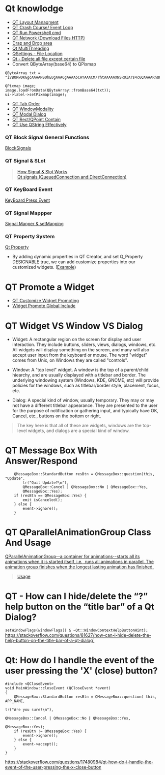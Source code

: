 # Qt knowlodge

- [QT Layout Managment](https://doc.qt.io/qt-5/layout.html)<br>
- [QT Crash Course/ Event Loop](https://www.cleanqt.io/blog/crash-course-in-qt-for-c%2B%2B-developers,-part-1)<br>
- [QT Run Powershell cmd](https://github.com/MingruiZhangW/Useful-Function-Database/blob/master/Qt/Qt_Run_Powershell_cmd.md)<br>
- [QT Network (Download Files HTTP)](https://github.com/MingruiZhangW/Useful-Function-Database/blob/master/Qt/downloadmanager.cpp)<br>
- [Drap and Drop area](https://wiki.qt.io/Drag_and_Drop_of_files)<br>
- [Qt MultiThreading](https://toptal.com/qt/qt-multithreading-c-plus-plus)<br>
- [QSettings - File Location](https://stackoverflow.com/questions/4031838/qsettings-where-is-the-location-of-the-ini-file)<br>
- [Qt - Delete all file except certain file](https://github.com/MingruiZhangW/Useful-Function-Database/blob/master/Qt/Qt_Delete_File.md)<br>
- Convert QByteArray(base64) to QPixmap
```
QByteArray txt = "iVBORw0KGgoAAAANSUhEUgAAACgAAAAoCAYAAACM/rhtAAAAAXNSR0IArs4c6QAAAARnQU1BAACxjwv8YQUAAAAJcEhZcwAADsMAAA7DAcdvqGQAAADxSURBVFhH7ZSxDYMwEEW9RdqU9MhFOho6WrwAE0SsESGlyABpvEU2yB5ZItLFnG1kkJEgipUjuSdZWG78+HdnwTAMAR73J7gtXTYjOSd61Wc6PxCTJCXYM5X8muDldJi9OJQkKdjj+5KsoGcTgrHhSc5PJei2iVA1qNvRrBoyIYbLiAjmUBi5Sjc0BbPOJKdL2LVG0HzdMbJEMG16WNoGpBQUBW1pC2VLikl2OR3BqRAtQSzteCBigkv4vKAsoQpK65HaTHK7JyA4vHnxtVYy4ZCEjAdmDSyIYF/a99CdLCaxoE0u7MF3UmQYhmGYv0SIF0Zn9rmd3QoAAAAAAElFTkSuQmCC";

QPixmap image;
image.loadFromData(QByteArray::fromBase64(txt));
ui->label->setPixmap(image);
```

- [QT Tab Order](https://doc.qt.io/archives/qt-4.8/designer-tab-order.html)<br>
- [QT WindowModality](https://doc.qt.io/qt-5/qt.html#WindowModality-enum)<br>
- [QT Modal Dialog](https://doc.qt.io/qt-5/qdialog.html#modal-dialogs)<br>
- [QT Rect/QPoint Contain](https://github.com/MingruiZhangW/Useful-Function-Database/blob/master/Qt/Check%20if%20a%20Widget%20contains%20QPoint.md)<br>
- [QT Use QString Effectively](https://wiki.qt.io/Using_QString_Effectively)<br>
### QT Block Signal General Functions
[BlockSignals](https://github.com/MingruiZhangW/Useful-Function-Database/blob/master/Qt/QT%20BlockSignal%20General%20Function.md)<br>

### QT Signal & SLot
> [How Signal & Slot Works](https://woboq.com/blog/how-qt-signals-slots-work.html)<br>
> [Qt signals (QueuedConnection and DirectConnection)](https://stackoverflow.com/questions/15051553/qt-signals-queuedconnection-and-directconnection)<br>

### QT KeyBoard Event
[KeyBoard Press Event](https://www.qtcentre.org/threads/693-Capture-a-keyboard-event)<br>

### QT Signal Mappper
[Signal Mapper & setMapping](https://github.com/MingruiZhangW/Useful-Function-Database/blob/master/Qt/qt_signal_mapper.md)<br>

### QT Property System
[Qt Property](https://doc.qt.io/qt-5/properties.html)<br>
- By adding dynamic properties in QT Creator, and set Q_Property DESIGNABLE true, we can add customize properties into our customized widgets. ([Example](https://github.com/MingruiZhangW/Useful-Function-Database/blob/master/Qt/overlay.h))

# QT Promote a Widget
- [QT Customize Widget Promoting](https://doc.qt.io/qt-5/designer-using-custom-widgets.html#promoting-widgets)<br>
- [Widget Promote Global Include](https://stackoverflow.com/questions/24031774/what-does-the-global-include-checkbox-mean-in-the-promoted-widgets-dialog)<br>

# QT Widget VS Window VS Dialog
- Widget: A rectangular region on the screen for display and user interaction. They include buttons, sliders, views, dialogs, windows, etc. All widgets will display something on the screen, and many will also accept user input from the keyboard or mouse. The word "widget" comes from Unix, on Windows they are called "controls".

- Window: A "top level" widget. A window is the top of a parent/child hiearchy, and are usually displayed with a titlebar and border. The underlying windowing system (Windows, KDE, GNOME, etc) will provide policies for the windows, such as titlebar/border style, placement, focus, etc.

- Dialog: A special kind of window, usually temporary. They may or may not have a different titlebar appearance. They are presented to the user for the purpose of notification or gathering input, and typically have OK, Cancel, etc., buttons on the bottom or right.

> The key here is that all of these are widgets, windows are the top-level widgets, and dialogs are a special kind of window.

# QT Message Box With Answer/Respond
```
    QMessageBox::StandardButton resBtn = QMessageBox::question(this, "Update",
        tr("Quit Update?\n"),
        QMessageBox::Cancel | QMessageBox::No | QMessageBox::Yes,
        QMessageBox::Yes);
    if (resBtn == QMessageBox::Yes) {
        emit isCanceled();
    } else {
        event->ignore();
    }
```
# QT QParallelAnimationGroup Class And Usage
[QParallelAnimationGroup--a container for animations--starts all its animations when it is started itself, i.e., runs all animations in parallel. The animation group finishes when the longest lasting animation has finished.](https://doc.qt.io/qt-5/qparallelanimationgroup.html)<br>
>[Usage](https://stackoverflow.com/questions/32476006/how-to-make-an-expandable-collapsable-section-widget-in-qt)<br>

# QT - How can I hide/delete the “?” help button on the “title bar” of a Qt Dialog?
`setWindowFlags(windowFlags() & ~Qt::WindowContextHelpButtonHint);`<br>
https://stackoverflow.com/questions/81627/how-can-i-hide-delete-the-help-button-on-the-title-bar-of-a-qt-dialog`

# Qt: How do I handle the event of the user pressing the 'X' (close) button?
```
#include <QCloseEvent>
void MainWindow::closeEvent (QCloseEvent *event)
{
    QMessageBox::StandardButton resBtn = QMessageBox::question( this, APP_NAME,
                                                                tr("Are you sure?\n"),
                                                                QMessageBox::Cancel | QMessageBox::No | QMessageBox::Yes,
                                                                QMessageBox::Yes);
    if (resBtn != QMessageBox::Yes) {
        event->ignore();
    } else {
        event->accept();
    }
}
```
https://stackoverflow.com/questions/17480984/qt-how-do-i-handle-the-event-of-the-user-pressing-the-x-close-button
